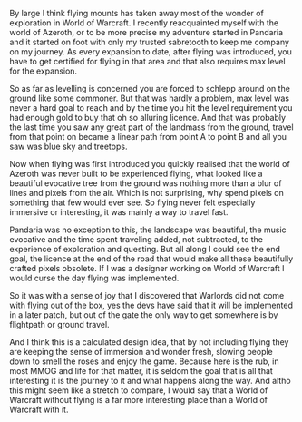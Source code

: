 By large I think flying mounts has taken away most of the wonder of exploration in World of Warcraft. I recently reacquainted myself with the world of Azeroth, or to be more precise my adventure started in Pandaria and it started on foot with only my trusted sabretooth to keep me company on my journey. As every expansion to date, after flying was introduced, you have to get certified for flying in that area and that also requires max level for the expansion.

So as far as levelling is concerned you are forced to schlepp around on the ground like some commoner. But that was hardly a problem, max level was never a hard goal to reach and by the time you hit the level requirement you had enough gold to buy that oh so alluring licence.
And that was probably the last time you saw any great part of the landmass from the ground, travel from that point on became a linear path from point A to point B and all you saw was blue sky and treetops.

Now when flying was first introduced you quickly realised that the world of Azeroth was never built to be experienced flying, what looked like a beautiful evocative tree from the ground was nothing more than a blur of lines and pixels from the air. Which is not surprising, why spend pixels on something that few would ever see. So flying never felt especially immersive or interesting, it was mainly a way to travel fast.

Pandaria was no exception to this, the landscape was beautiful, the music evocative and the time spent traveling added, not subtracted, to the experience of exploration and questing. But all along I could see the end goal, the licence at the end of the road that would make all these beautifully crafted pixels obsolete. If I was a designer working on World of Warcraft I would curse the day flying was implemented.

So it was with a sense of joy that I discovered that Warlords did not come with flying out of the box, yes the devs have said that it will be implemented in a later patch, but out of the gate the only way to get somewhere is by flightpath or ground travel.

And I think this is a calculated design idea, that by not including flying they are keeping the sense of immersion and wonder fresh, slowing people down to smell the roses and enjoy the game. Because here is the rub, in most MMOG and life for that matter, it is seldom the goal that is all that interesting it is the journey to it and what happens along the way. And altho this might seem like a stretch to compare, I would say that a World of Warcraft without flying is a far more interesting place than a World of Warcraft with it.
